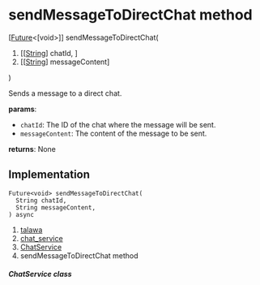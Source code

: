 
<div>

# sendMessageToDirectChat method

</div>


[[Future](https://api.flutter.dev/flutter/dart-core/Future-class.html)\<[void\>]]
sendMessageToDirectChat(

1.  [[[String](https://api.flutter.dev/flutter/dart-core/String-class.md)]
    chatId, ]
2.  [[[String](https://api.flutter.dev/flutter/dart-core/String-class.html)]
    messageContent]

)



Sends a message to a direct chat.

**params**:

-   `chatId`: The ID of the chat where the message will be sent.
-   `messageContent`: The content of the message to be sent.

**returns**: None



## Implementation

``` language-dart
Future<void> sendMessageToDirectChat(
  String chatId,
  String messageContent,
) async 
```







1.  [talawa](../../index.md)
2.  [chat_service](../../services_chat_service/)
3.  [ChatService](../../services_chat_service/ChatService-class.md)
4.  sendMessageToDirectChat method

##### ChatService class







